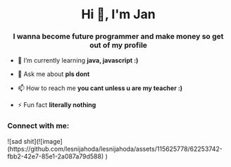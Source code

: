 
<h1 align="center">Hi 👋, I'm Jan</h1>
<h3 align="center">I wanna become future programmer and make money so get out of my profile</h3>

- 🌱 I’m currently learning **java, javascript :)**

- 💬 Ask me about **pls dont**

- 📫 How to reach me **you cant unless u are my teacher :)**

- ⚡ Fun fact **literally nothing**

<h3 align="left">Connect with me:</h3>
<p align="left">
</p>
![sad shit](![image](https://github.com/lesnijahoda/lesnijahoda/assets/115625778/62253742-fbb2-42e7-85e1-2a087a79d588)
)
